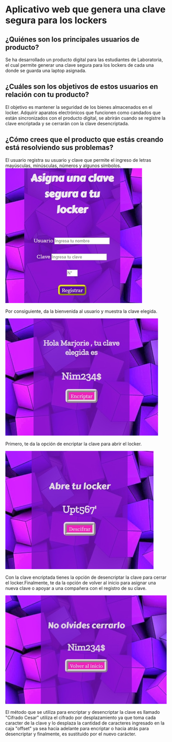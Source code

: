 # Aplicativo web que genera una clave segura para los lockers

## ¿Quiénes son los principales usuarios de producto?

Se ha desarrollado un producto digital para las estudiantes de Laboratoria, el cual permite generar una clave segura para los lockers de cada una donde se guarda una laptop asignada.

## ¿Cuáles son los objetivos de estos usuarios en relación con tu producto?

El objetivo es mantener la seguridad de los bienes almacenados en el locker. Adquirir aparatos electrónicos que funcionen como candados que están sincronizados con el producto digital, se abrirán cuando se registre la clave encriptada y se cerrarán con la clave desencriptada.

## ¿Cómo crees que el producto que estás creando está resolviendo sus problemas?

El usuario registra su usuario y clave que permite el ingreso de letras mayúsculas, minúsculas, números y algunos símbolos.
![Registro](img/pantalla1.jpg)

Por consiguiente, da la bienvenida al usuario y muestra la clave elegida.

![Bienvenida](img/pantalla2.jpg)

Primero, te da la opción de encriptar la clave para abrir el locker. 

![Encriptado](img/pantalla3.jpg)

Con la clave encriptada tienes la opción de desencriptar la clave para cerrar el locker.Finalmente, te da la opción de volver al inicio para asignar una nueva clave o apoyar a una compañera con el registro de su clave.

![Desencriptado](img/pantalla4.jpg)

El método que se utiliza para encriptar y desencriptar la clave es llamado "Cifrado Cesar" utiliza el cifrado por desplazamiento ya que toma cada caracter de la clave y lo desplaza la cantidad de caracteres ingresado en la caja "offset" ya sea hacia adelante para encriptar o hacia atrás para desencriptar y finalmente, es sustituido por el nuevo carácter. 
